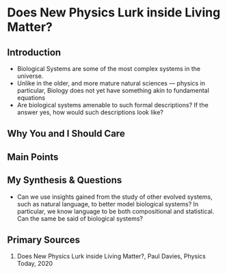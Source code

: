 # Does New Physics Lurk inside Living Matter?

## Introduction

- Biological Systems are some of the most complex systems in the universe.
- Unlike in the older, and more mature natural sciences — physics in particular, Biology does not yet have something akin to fundamental equations
- Are biological systems amenable to such formal descriptions? If the answer yes, how would such descriptions look like?

## Why You and I Should Care

## Main Points

## My Synthesis & Questions

- Can we use insights gained from the study of other evolved systems, such as natural language, to better model biological systems? In particular, we know language to be both compositional and statistical. Can the same be said of biological systems?

## Primary Sources

1. Does New Physics Lurk inside Living Matter?, Paul Davies, Physics Today, 2020
